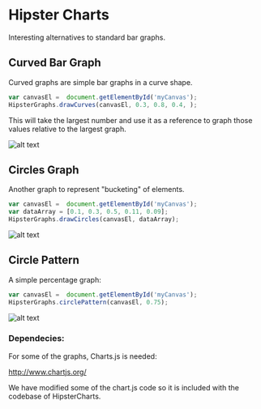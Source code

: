 # Hipster Charts

Interesting alternatives to standard bar graphs.


## Curved Bar Graph

Curved graphs are simple bar graphs in a curve shape.



```javascript 
var canvasEl =  document.getElementById('myCanvas');
HipsterGraphs.drawCurves(canvasEl, 0.3, 0.8, 0.4, );
```


This will take the largest number and use it as a reference to graph those values relative to the largest graph.



![alt text](https://raw.github.com/jasoncbautista/curvedGraphs/master/curves.png "Curves")



## Circles  Graph

Another graph to represent "bucketing" of elements. 

```javascript
var canvasEl =  document.getElementById('myCanvas');
var dataArray = [0.1, 0.3, 0.5, 0.11, 0.09];
HipsterGraphs.drawCircles(canvasEl, dataArray);
```

![alt text](https://raw.github.com/jasoncbautista/curvedGraphs/master/circles.png "Circles")


## Circle Pattern

A simple percentage graph:

```javascript
var canvasEl =  document.getElementById('myCanvas');
HipsterGraphs.circlePattern(canvasEl, 0.75);
````
![alt text](https://raw.github.com/jasoncbautista/curvedGraphs/master/circlePattern.png "Circle with Pattern")


### Dependecies:

For some of the graphs, Charts.js is needed:

http://www.chartjs.org/


We have modified some of the chart.js code so it is included with the codebase of HipsterCharts.


